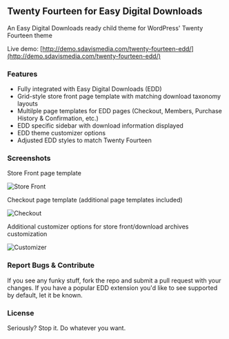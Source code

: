 Twenty Fourteen for Easy Digital Downloads
------

An Easy Digital Downloads ready child theme for WordPress' Twenty Fourteen theme

Live demo: [http://demo.sdavismedia.com/twenty-fourteen-edd/](http://demo.sdavismedia.com/twenty-fourteen-edd/)

### Features

* Fully integrated with Easy Digital Downloads (EDD)
* Grid-style store front page template with matching download taxonomy layouts
* Multilple page templates for EDD pages (Checkout, Members, Purchase History & Confirmation, etc.)
* EDD specific sidebar with download information displayed
* EDD theme customizer options
* Adjusted EDD styles to match Twenty Fourteen

### Screenshots

Store Front page template

![Store Front](http://seandavis.co/wp-content/uploads/2014/02/store-front.png "Store Front")

Checkout page template (additional page templates included)

![Checkout](http://seandavis.co/wp-content/uploads/2014/02/checkout.png "Checkout")

Additional customizer options for store front/download archives customization

![Customizer](http://seandavis.co/wp-content/uploads/2014/02/customizer.png "Customizer")

### Report Bugs & Contribute

If you see any funky stuff, fork the repo and submit a pull request with your changes. If you have a popular EDD extension you'd like to see supported by default, let it be known.

### License

Seriously? Stop it. Do whatever you want.